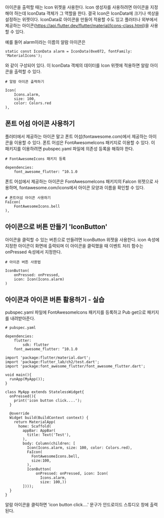 아이콘을 출력할 때는 Icon 위젯을 사용한다. Icon 생성자를 사용하려면 아이콘을 지정해야 하는데 IconData 객체가 그 역할을 한다. 결국 Icon은 IconData에 크기나 색상을 설정하는 위젯이다. IconData로 아이콘을 만들어 적용할 수도 있고 플러터나 외부에서 제공하는 아이콘(https://api.flutter.dev/flutter/material/Icons-class.html)을 사용할 수 있다.  

예를 들어 alarm이라는 이름의 알람 아이콘은
```
static const IconData alarm = IconData(0xe072, fontFamily: 'MaterialIcons');
```
와 같이 구성되어 있다. 이 IconData 객체의 데이터를 Icon 위젯에 적용하면 알람 아이콘을 출력할 수 있다.
```
# 알람 아이콘 출력하기

Icon(
    Icons.alarm,
    size: 100,
    color: Colors.red
),
```

## 폰트 어섬 아이콘 사용하기
플러터에서 제공하는 아이콘 말고 폰트 어섬(fontawesome.com)에서 제공하는 아이콘을 이용할 수 있다. 폰트 어섬은 FontAwesomeIcons 패키지로 이용할 수 있다. 이 패키지를 이용하려면 pubspec.yaml 파일에 의존성 등록을 해줘야 한다.
```
# FontAwesomeIcons 패키지 등록

dependencies:
    font_awesome_flutter: ^10.1.0
```
폰트 어섬에서 제공하는 아이콘은 FontAwesomeIcons 패키지의 FaIcon 위젯으로 사용하며, fontawesome.com/icons에서 아이콘 모양과 이름을 확인할 수 있다.
```
# 폰트어섬 아이콘 사용하기
FaIcon(
    FontAwesomeIcons.bell
),
```

## 아이콘으로 버튼 만들기 'IconButton'
아이콘을 클릭할 수 있는 버튼으로 만들려면 IconButton 위젯을 사용한다. icon 속성에 지정한 아이콘이 화면에 출력되며 이 아이콘을 클릭했을 때 이벤트 처리 함수는 onPressed 속성에서 지정한다.
```
# 아이콘 버튼 사용법

IconButton(
    onPressed: onPressed,
    icon: Icon(Icons.alarm)
)
```

## 아이콘과 아이콘 버튼 활용하기 - 실습
pubspec.yaml 파일에 FontAwesomeIcons 패키지를 등록하고 Pub get으로 패키지를 내려받아준다.
```
# pubspec.yaml

dependencies:
    flutter:
        sdk: flutter
    font_awesome_flutter: ^10.1.0
```
```
import 'package:flutter/material.dart';
import 'package:flutter_lab/ch2/test.dart';
import 'package:font_awesome_flutter/font_awesome_flutter.dart';

void main(){
  runApp(MyApp());
}

class MyApp extends StatelessWidget{
  onPressed(){
    print('icon button click....');
  }

  @override
  Widget build(BuildContext context) {
    return MaterialApp(
      home: Scaffold(
        appBar: AppBar(
          title: Text('Test'),
        ),
        body: Column(children: [
          Icon(Icons.alarm, size: 100, color: Colors.red),
          FaIcon(
            FontAwesomeIcons.bell,
            size:100,
          ),
          IconButton(
              onPressed: onPressed, icon: Icon(
                Icons.alarm,
                size: 100,))
        ])));
  }
}
```
알람 아이콘을 클릭하면 'icon button click....' 문구가 안드로이드 스튜디오 창에 출력된다.